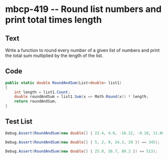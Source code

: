# mbcp-419 -- Round list numbers and print total times length

## Text

Write a function to round every number of a given list of numbers and print the total sum multiplied by the length of the list.

## Code

```csharp
public static double RoundAndSum(List<double> list1)
{
    int length = list1.Count;
    double roundAndSum = list1.Sum(x => Math.Round(x)) * length;
    return roundAndSum;
}
```

## Test List

```csharp
Debug.Assert(RoundAndSum(new double[] { 22.4, 4.0, -16.22, -9.10, 11.00, -12.22, 14.20, -5.20, 17.50 }) == 243);
```

```csharp
Debug.Assert(RoundAndSum(new double[] { 5, 2, 9, 24.3, 29 }) == 345);
```

```csharp
Debug.Assert(RoundAndSum(new double[] { 25.0, 56.7, 89.2 }) == 513);
```
